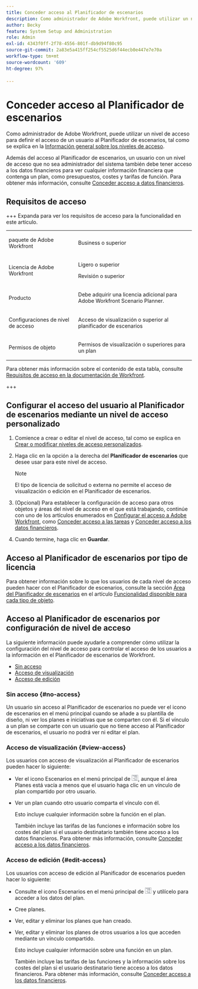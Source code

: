 ```yaml
---
title: Conceder acceso al Planificador de escenarios
description: Como administrador de Adobe Workfront, puede utilizar un nivel de acceso para definir el acceso de un usuario al Planificador de escenarios.
author: Becky
feature: System Setup and Administration
role: Admin
exl-id: 4343f0ff-2f78-4556-801f-db9d94f80c95
source-git-commit: 2a83e5a415ff254cf5525d6f44ecb0e447e7e70a
workflow-type: tm+mt
source-wordcount: '609'
ht-degree: 97%

---
```


# Conceder acceso al Planificador de escenarios

Como administrador de Adobe Workfront, puede utilizar un nivel de acceso para definir el acceso de un usuario al Planificador de escenarios, tal como se explica en la [Información general sobre los niveles de acceso](../../../administration-and-setup/add-users/access-levels-and-object-permissions/access-levels-overview.md).

Además del acceso al Planificador de escenarios, un usuario con un nivel de acceso que no sea administrador del sistema también debe tener acceso a los datos financieros para ver cualquier información financiera que contenga un plan, como presupuestos, costes y tarifas de función. Para obtener más información, consulte [Conceder acceso a datos financieros](../../../administration-and-setup/add-users/configure-and-grant-access/grant-access-financial.md).

## Requisitos de acceso

+++ Expanda para ver los requisitos de acceso para la funcionalidad en este artículo.

<table style="table-layout:auto"> 
 <col> 
 <col> 
 <tbody> 
  <tr> 
   <td role="rowheader"> <p>paquete de Adobe Workfront</p> </td> 
   <td>Business o superior</td> 
  </tr> 
  <tr> 
   <td role="rowheader">Licencia de Adobe Workfront</td> 
   <td> 
   <p>Ligero o superior</p>
   <p>Revisión o superior</p> </td> 
  </tr> 
  <tr> 
   <td role="rowheader">Producto</td> 
   <td> <p>Debe adquirir una licencia adicional para Adobe Workfront Scenario Planner.</p> </td> 
  </tr> 
  <tr> 
   <td role="rowheader">Configuraciones de nivel de acceso</td> 
   <td> <p>Acceso de visualización o superior al planificador de escenarios</p> </td> 
  </tr> 
  <tr data-mc-conditions=""> 
   <td role="rowheader"> <p>Permisos de objeto</p> </td> 
   <td> <p>Permisos de visualización o superiores para un plan</p> </td> 
  </tr> 
 </tbody> 
</table>

Para obtener más información sobre el contenido de esta tabla, consulte [Requisitos de acceso en la documentación de Workfront](/help/quicksilver/administration-and-setup/add-users/access-levels-and-object-permissions/access-level-requirements-in-documentation.md).

+++

## Configurar el acceso del usuario al Planificador de escenarios mediante un nivel de acceso personalizado

1. Comience a crear o editar el nivel de acceso, tal como se explica en [Crear o modificar niveles de acceso personalizados](../../../administration-and-setup/add-users/configure-and-grant-access/create-modify-access-levels.md).
1. Haga clic en la opción a la derecha del **Planificador de escenarios** que desee usar para este nivel de acceso.

   >[!NOTE]
   >
   >El tipo de licencia de solicitud o externa no permite el acceso de visualización o edición en el Planificador de escenarios.

1. (Opcional) Para establecer la configuración de acceso para otros objetos y áreas del nivel de acceso en el que está trabajando, continúe con uno de los artículos enumerados en [Configurar el acceso a Adobe Workfront](../../../administration-and-setup/add-users/configure-and-grant-access/configure-access.md), como [Conceder acceso a las tareas](../../../administration-and-setup/add-users/configure-and-grant-access/grant-access-tasks.md) y [Conceder acceso a los datos financieros](../../../administration-and-setup/add-users/configure-and-grant-access/grant-access-financial.md).
1. Cuando termine, haga clic en **Guardar**.

## Acceso al Planificador de escenarios por tipo de licencia

Para obtener información sobre lo que los usuarios de cada nivel de acceso pueden hacer con el Planificador de escenarios, consulte la sección [Área del Planificador de escenarios](../../../administration-and-setup/add-users/access-levels-and-object-permissions/functionality-available-for-each-object-type.md#scenario) en el artículo [Funcionalidad disponible para cada tipo de objeto](../../../administration-and-setup/add-users/access-levels-and-object-permissions/functionality-available-for-each-object-type.md).

## Acceso al Planificador de escenarios por configuración de nivel de acceso

La siguiente información puede ayudarle a comprender cómo utilizar la configuración del nivel de acceso para controlar el acceso de los usuarios a la información en el Planificador de escenarios de Workfront.

* [Sin acceso](#no-access)
* [Acceso de visualización](#view-access)
* [Acceso de edición](#edit-access)

### Sin acceso {#no-access}

Un usuario sin acceso al Planificador de escenarios no puede ver el icono de escenarios en el menú principal cuando se añade a su plantilla de diseño, ni ver los planes e iniciativas que se comparten con él. Si el vínculo a un plan se comparte con un usuario que no tiene acceso al Planificador de escenarios, el usuario no podrá ver ni editar el plan.

### Acceso de visualización {#view-access}

Los usuarios con acceso de visualización al Planificador de escenarios pueden hacer lo siguiente:

* Ver el icono Escenarios en el menú principal de ![](assets/esp-icon-in-main-menu.png), aunque el área Planes está vacía a menos que el usuario haga clic en un vínculo de plan compartido por otro usuario.
* Ver un plan cuando otro usuario comparta el vínculo con él.

  Esto incluye cualquier información sobre la función en el plan.

  También incluye las tarifas de las funciones e información sobre los costes del plan si el usuario destinatario también tiene acceso a los datos financieros. Para obtener más información, consulte [Conceder acceso a los datos financieros](../../../administration-and-setup/add-users/configure-and-grant-access/grant-access-financial.md).

### Acceso de edición {#edit-access}

Los usuarios con acceso de edición al Planificador de escenarios pueden hacer lo siguiente:

* Consulte el icono Escenarios en el menú principal de ![](assets/esp-icon-in-main-menu.png) y utilícelo para acceder a los datos del plan.
* Cree planes.
* Ver, editar y eliminar los planes que han creado.
* Ver, editar y eliminar los planes de otros usuarios a los que acceden mediante un vínculo compartido.

  Esto incluye cualquier información sobre una función en un plan.

  También incluye las tarifas de las funciones y la información sobre los costes del plan si el usuario destinatario tiene acceso a los datos financieros. Para obtener más información, consulte [Conceder acceso a los datos financieros](../../../administration-and-setup/add-users/configure-and-grant-access/grant-access-financial.md).
